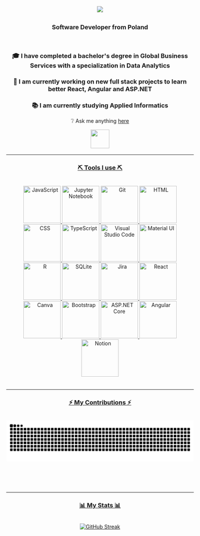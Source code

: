 <h1 align="center">
    <img src="https://readme-typing-svg.herokuapp.com/?font=Righteous&size=35&center=true&vCenter=true&width=500&height=70&duration=4000&lines=Hi+There!+👋🏻;+I'm+Kacper+Ludwiczak!;" />
</h1>

<h3 align="center">Software Developer from Poland</h3>

<br/>

<div align="center">

<h3>🎓 I have completed a bachelor's degree in Global Business Services with a specialization in Data Analytics</h3>
 
<h3>🔭 I am currently working on new full stack projects to learn better React, Angular and ASP.NET</h3>
 
<h3>📚 I am currently studying Applied Informatics</h3>

❔ Ask me anything [here](https://github.com/KacperLudwiczak/KacperLudwiczak/issues)

 </div>
 
<div align="center"> 
    <a href="https://www.linkedin.com/in/kacper-ludwiczak-portfolio/" target="_blank">
    <img src="https://cdn.jsdelivr.net/gh/devicons/devicon@latest/icons/linkedin/linkedin-original.svg" width="50" height="50"  />
</div>

 <hr/>
 
<h3 align="center">⛏️ Tools I use ⛏️</h3>
<br/>
<div align="center">
<!--    <img src="https://skillicons.dev/icons?i=react,bootstrap,mui,html,css,vscode,github,figma,tailwind,git,r" /> -->   
 <img src="https://cdn.jsdelivr.net/gh/devicons/devicon@latest/icons/javascript/javascript-plain.svg" width="100" height="100" title="JavaScript"/>
 <img src="https://cdn.jsdelivr.net/gh/devicons/devicon@latest/icons/jupyter/jupyter-original-wordmark.svg" width="100" height="100" title="Jupyter Notebook" /> 
 <img src="https://cdn.jsdelivr.net/gh/devicons/devicon@latest/icons/git/git-plain.svg" width="100" height="100" title="Git" />
 <img src="https://cdn.jsdelivr.net/gh/devicons/devicon@latest/icons/html5/html5-plain.svg"  width="100" height="100" title="HTML" />
 <img src="https://cdn.jsdelivr.net/gh/devicons/devicon@latest/icons/css3/css3-plain.svg" width="100" height="100" title="CSS"  />                 
 <img src="https://cdn.jsdelivr.net/gh/devicons/devicon@latest/icons/typescript/typescript-plain.svg"  width="100" height="100" title="TypeScript"  />
 <img src="https://cdn.jsdelivr.net/gh/devicons/devicon@latest/icons/vscode/vscode-original.svg"  width="100" height="100" title="Visual Studio Code"  />        
 <img src="https://cdn.jsdelivr.net/gh/devicons/devicon@latest/icons/materialui/materialui-original.svg" width="100" height="100"  title="Material UI" /> 
 <img src="https://cdn.jsdelivr.net/gh/devicons/devicon@latest/icons/r/r-plain.svg" width="100" height="100"  title="R"/> 
 <img src="https://cdn.jsdelivr.net/gh/devicons/devicon@latest/icons/sqlite/sqlite-original.svg" width="100" height="100" title="SQLite" /> 
 <img src="https://cdn.jsdelivr.net/gh/devicons/devicon@latest/icons/jira/jira-original.svg" width="100" height="100" title="Jira"/>  
 <img src="https://cdn.jsdelivr.net/gh/devicons/devicon@latest/icons/react/react-original.svg" width="100" height="100" title="React" />
 <img src="https://cdn.jsdelivr.net/gh/devicons/devicon@latest/icons/canva/canva-original.svg" width="100" height="100"  title="Canva" />
 <img src="https://cdn.jsdelivr.net/gh/devicons/devicon@latest/icons/bootstrap/bootstrap-original.svg" width="100" height="100"  title="Bootstrap"/>
 <img src="https://cdn.jsdelivr.net/gh/devicons/devicon@latest/icons/dotnetcore/dotnetcore-original.svg" width="100" height="100" title="ASP.NET Core" /> 
 <img src="https://cdn.jsdelivr.net/gh/devicons/devicon@latest/icons/angular/angular-original.svg" width="100" height="100" title="Angular" />
 <img src="https://cdn.jsdelivr.net/gh/devicons/devicon@latest/icons/notion/notion-original.svg" width="100" height="100" title="Notion" />        
      
</div>

<br/>
<hr/>

<div align="center">
  <h3>⚡ My Contributions ⚡</h3>
  <br>
  <img alt="snake eating my contributions" src="https://raw.githubusercontent.com/KacperLudwiczak/KacperLudwiczak/output/github-contribution-grid-snake.svg" />
  
  <br/><br/><br/>
</div>

<hr/>

<h3 align="center">📊 My Stats 📊</h3>
<br>
<div align=center>
<!--   <a href="https://git.io/streak-stats"><img src="https://github-readme-streak-stats.herokuapp.com?user=KacperLudwiczak&theme=transparent&border_radius=10.6&date_format=n%2Fj%5B%2FY%5D&mode=weekly" alt="GitHub Streak" /></a> -->
     <a href="https://git.io/streak-stats"><img src="https://github-readme-streak-stats.herokuapp.com?user=KacperLudwiczak&theme=ocean-gradient&border_radius=30&date_format=n%2Fj%5B%2FY%5D&mode=weekly&card_width=1000&card_height=210" alt="GitHub Streak" /></a>
</div>

<br/><br/>

<br/>
